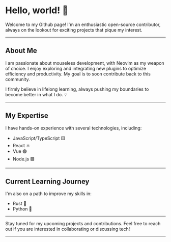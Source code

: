 # Hello, world! 👋

Welcome to my Github page! I'm an enthusiastic open-source contributor, always on the lookout for exciting projects that pique my interest. 

---

## About Me

I am passionate about mouseless development, with Neovim as my weapon of choice. I enjoy exploring and integrating new plugins to optimize efficiency and productivity. My goal is to soon contribute back to this community.

I firmly believe in lifelong learning, always pushing my boundaries to become better in what I do. 💡

---

## My Expertise

I have hands-on experience with several technologies, including:

- JavaScript/TypeScript 🟨
- React ⚛️
- Vue 🟢
- Node.js 🟩

---

## Current Learning Journey

I'm also on a path to improve my skills in:

- Rust 🦀
- Python 🐍

---

Stay tuned for my upcoming projects and contributions. Feel free to reach out if you are interested in collaborating or discussing tech!

---
